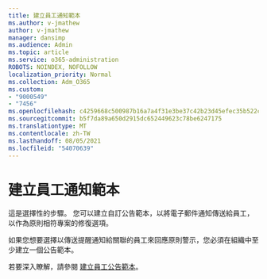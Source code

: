```yaml
---
title: 建立員工通知範本
ms.author: v-jmathew
author: v-jmathew
manager: dansimp
ms.audience: Admin
ms.topic: article
ms.service: o365-administration
ROBOTS: NOINDEX, NOFOLLOW
localization_priority: Normal
ms.collection: Adm_O365
ms.custom:
- "9000549"
- "7456"
ms.openlocfilehash: c4259668c500987b16a7a4f31e3be37c42b23d45efec35b522c95213680299f3
ms.sourcegitcommit: b5f7da89a650d2915dc652449623c78be6247175
ms.translationtype: MT
ms.contentlocale: zh-TW
ms.lasthandoff: 08/05/2021
ms.locfileid: "54070639"
---
```

# <a name="create-employee-notice-templates"></a>建立員工通知範本

這是選擇性的步驟。 您可以建立自訂公告範本，以將電子郵件通知傳送給員工，以作為原則相符專案的修復選項。

如果您想要選擇以傳送提醒通知給關聯的員工來回應原則警示，您必須在組織中至少建立一個公告範本。

若要深入瞭解，請參閱 [建立員工公告範本](https://go.microsoft.com/fwlink/?linkid=2129080)。

